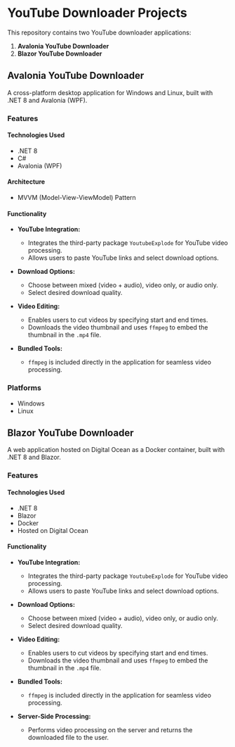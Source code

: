 # YouTube Downloader Projects

This repository contains two YouTube downloader applications:

1. **Avalonia YouTube Downloader**
2. **Blazor YouTube Downloader**

## Avalonia YouTube Downloader

A cross-platform desktop application for Windows and Linux, built with .NET 8 and Avalonia (WPF).

### Features

#### Technologies Used

- .NET 8
- C#
- Avalonia (WPF)

#### Architecture

- MVVM (Model-View-ViewModel) Pattern

#### Functionality

- **YouTube Integration:**
  - Integrates the third-party package `YoutubeExplode` for YouTube video processing.
  - Allows users to paste YouTube links and select download options.
  
- **Download Options:**
  - Choose between mixed (video + audio), video only, or audio only.
  - Select desired download quality.

- **Video Editing:**
  - Enables users to cut videos by specifying start and end times.
  - Downloads the video thumbnail and uses `ffmpeg` to embed the thumbnail in the `.mp4` file.
  
- **Bundled Tools:**
  - `ffmpeg` is included directly in the application for seamless video processing.

### Platforms

- Windows
- Linux

## Blazor YouTube Downloader

A web application hosted on Digital Ocean as a Docker container, built with .NET 8 and Blazor.

### Features

#### Technologies Used

- .NET 8
- Blazor
- Docker
- Hosted on Digital Ocean

#### Functionality

- **YouTube Integration:**
  - Integrates the third-party package `YoutubeExplode` for YouTube video processing.
  - Allows users to paste YouTube links and select download options.
  
- **Download Options:**
  - Choose between mixed (video + audio), video only, or audio only.
  - Select desired download quality.

- **Video Editing:**
  - Enables users to cut videos by specifying start and end times.
  - Downloads the video thumbnail and uses `ffmpeg` to embed the thumbnail in the `.mp4` file.
  
- **Bundled Tools:**
  - `ffmpeg` is included directly in the application for seamless video processing.

- **Server-Side Processing:**
  - Performs video processing on the server and returns the downloaded file to the user.


